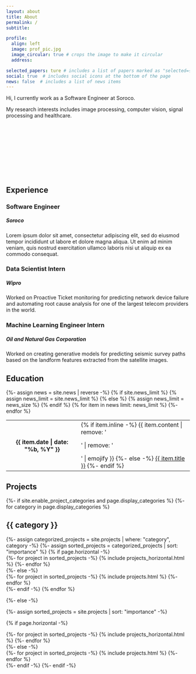 ```yaml
---
layout: about
title: About
permalink: /
subtitle: 

profile:
  align: left
  image: prof_pic.jpg
  image_circular: true # crops the image to make it circular
  address: 

selected_papers: ture # includes a list of papers marked as "selected={true}"
social: true  # includes social icons at the bottom of the page
news: false  # includes a list of news items
---
```

Hi, I currently work as a Software Engineer at Soroco.


My research interests includes image processing, computer vision, signal processing and healthcare. 
<br>
<br>
<br>
<br>
<br>
<br>
<br>
<br>
<br>
<br>





<h2> Experience </h2>
<div class="timeline">
  <div class="outer">
    <div class="title-cards">
      <div class="info">
        <h3 class="title">Software Engineer</h3>
        <h5 class="title"><b>Soroco</b></h5>
        <p>Lorem ipsum dolor sit amet, consectetur adipiscing elit, sed do eiusmod tempor incididunt ut labore et dolore magna aliqua. Ut enim ad minim veniam, quis nostrud exercitation ullamco laboris nisi ut aliquip ex ea commodo consequat. </p>
      </div>
    </div>
    <div class="title-cards">
      <div class="info">
        <h3 class="title">Data Scientist Intern</h3>
        <h5 class="title"><b>Wipro</b></h5>
        <p>Worked on Proactive Ticket monitoring for predicting network device failure and automating root cause analysis for one of the largest telecom providers in the world.</p>
      </div>
    </div>
    <div class="title-cards">
      <div class="info">
        <h3 class="title">Machine Learning Engineer Intern</h3>
        <h5 class="title"><b>Oil and Natural Gas Corporation</b></h5>
        <p>Worked on creating generative models for predicting seismic survey paths based on the landform features extracted from the satellite images.</p>
      </div>
    </div>
    <!-- <div class="card">
      <div class="info">
        <h3 class="title">Title 4</h3>
        <p>Lorem ipsum dolor sit amet, consectetur adipiscing elit, sed do eiusmod tempor incididunt ut labore et dolore magna aliqua. Ut enim ad minim veniam, quis nostrud exercitation ullamco laboris nisi ut aliquip ex ea commodo consequat. </p>
      </div>
    </div>
    <div class="card">
      <div class="info">
        <h3 class="title">Title 5</h3>
        <p>Lorem ipsum dolor sit amet, consectetur adipiscing elit, sed do eiusmod tempor incididunt ut labore et dolore magna aliqua. Ut enim ad minim veniam, quis nostrud exercitation ullamco laboris nisi ut aliquip ex ea commodo consequat. </p>
      </div>
    </div> -->
  </div>
</div>
<h2> Education </h2>
  <table class="table table-sm table-borderless">
              {%- assign news = site.news | reverse -%}
              {% if site.news_limit %}
              {% assign news_limit = site.news_limit %}
              {% else %}
              {% assign news_limit = news_size %}
              {% endif %}
              {% for item in news limit: news_limit %} 
                <tr>
                  <th scope="row">{{ item.date | date: "%b, %Y" }}</th>
                  <td>
                    {% if item.inline -%} 
                      {{ item.content | remove: '<p>' | remove: '</p>' | emojify }}
                    {%- else -%} 
                      <a class="news-title" href="{{ item.url | relative_url }}">{{ item.title }}</a>
                    {%- endif %} 
                  </td>
                </tr>
              {%- endfor %} 
              </table>
<h2> Projects </h2>

<!-- pages/projects.md -->
<div class="projects">
{%- if site.enable_project_categories and page.display_categories %}
  <!-- Display categorized projects -->
  {%- for category in page.display_categories %}
  <h2 class="category">{{ category }}</h2>
  {%- assign categorized_projects = site.projects | where: "category", category -%}
  {%- assign sorted_projects = categorized_projects | sort: "importance" %}
  <!-- Generate cards for each project -->
  {% if page.horizontal -%}
  <div class="container">
    <div class="row row-cols-2">
    {%- for project in sorted_projects -%}
      {% include projects_horizontal.html %}
    {%- endfor %}
    </div>
  </div>
  {%- else -%}
  <div class="grid">
    {%- for project in sorted_projects -%}
      {% include projects.html %}
    {%- endfor %}
  </div>
  {%- endif -%}
  {% endfor %}

{%- else -%}
<!-- Display projects without categories -->
  {%- assign sorted_projects = site.projects | sort: "importance" -%}
  <!-- Generate cards for each project -->
  {% if page.horizontal -%}
  <div class="container">
    <div class="row row-cols-2">
    {%- for project in sorted_projects -%}
      {% include projects_horizontal.html %}
    {%- endfor %}
    </div>
  </div>
  {%- else -%}
  <div class="grid">
    {%- for project in sorted_projects -%}
      {% include projects.html %}
    {%- endfor %}
  </div>
  {%- endif -%}
{%- endif -%}
</div>
